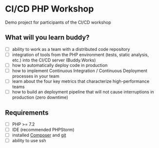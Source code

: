 # CI/CD PHP Workshop

Demo project for participants of the CI/CD workshop

## What will you learn buddy?

 - [ ] ability to work as a team with a distributed code repository
 - [ ] integration of tools from the PHP environment (tests, static analysis, etc.) into the CI/CD server (Buddy.Works)
 - [ ] how to automatically deploy code in production
 - [ ] how to implement Continuous Integration / Continuous Deployment processes in your team
 - [ ] learn about the four key metrics that characterize high-performance teams
 - [ ] how to build an deployment pipeline that will not cause interruptions in production (zero downtime)

## Requirements

 - [ ] PHP >= 7.2
 - [ ] IDE (recommended PHPStorm)
 - [ ] installed [Composer](https://getcomposer.org/) and [git](https://git-scm.com/)
 - [ ] ability to use ssh 
